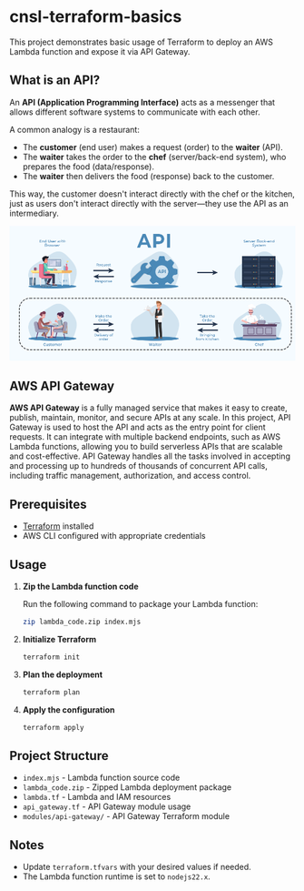 # cnsl-terraform-basics

This project demonstrates basic usage of Terraform to deploy an AWS Lambda function and expose it via API Gateway.

## What is an API?

An **API (Application Programming Interface)** acts as a messenger that allows different software systems to communicate with each other. 

A common analogy is a restaurant:
- The **customer** (end user) makes a request (order) to the **waiter** (API).
- The **waiter** takes the order to the **chef** (server/back-end system), who prepares the food (data/response).
- The **waiter** then delivers the food (response) back to the customer.

This way, the customer doesn't interact directly with the chef or the kitchen, just as users don't interact directly with the server—they use the API as an intermediary.

![API Restaurant Analogy](./What-is-an-API.png)

## AWS API Gateway

**AWS API Gateway** is a fully managed service that makes it easy to create, publish, maintain, monitor, and secure APIs at any scale. In this project, API Gateway is used to host the API and acts as the entry point for client requests. It can integrate with multiple backend endpoints, such as AWS Lambda functions, allowing you to build serverless APIs that are scalable and cost-effective. API Gateway handles all the tasks involved in accepting and processing up to hundreds of thousands of concurrent API calls, including traffic management, authorization, and access control.

## Prerequisites

- [Terraform](https://www.terraform.io/downloads.html) installed
- AWS CLI configured with appropriate credentials

## Usage

1. **Zip the Lambda function code**

   Run the following command to package your Lambda function:

   ```sh
   zip lambda_code.zip index.mjs
   ```

2. **Initialize Terraform**

   ```sh
   terraform init
   ```

3. **Plan the deployment**

   ```sh
   terraform plan
   ```

4. **Apply the configuration**

   ```sh
   terraform apply
   ```

## Project Structure

- `index.mjs` - Lambda function source code
- `lambda_code.zip` - Zipped Lambda deployment package
- `lambda.tf` - Lambda and IAM resources
- `api_gateway.tf` - API Gateway module usage
- `modules/api-gateway/` - API Gateway Terraform module

## Notes

- Update `terraform.tfvars` with your desired values if needed.
- The Lambda function runtime is set to `nodejs22.x`.
